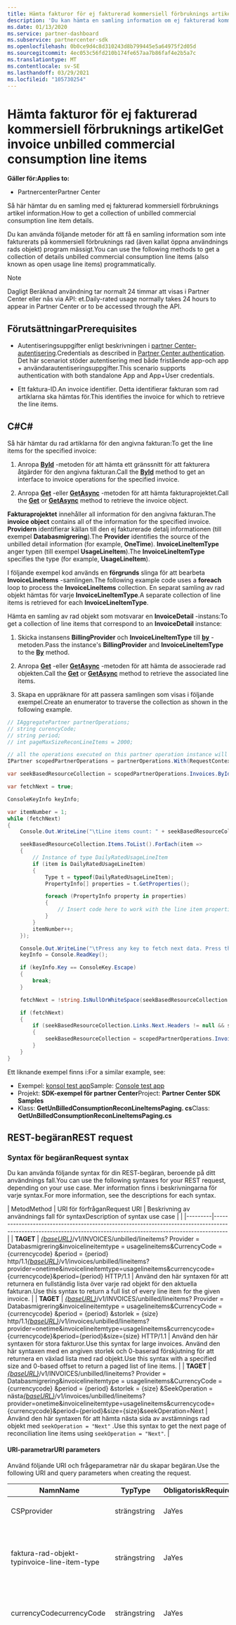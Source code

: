 ```yaml
---
title: Hämta fakturor för ej fakturerad kommersiell förbruknings artikel
description: 'Du kan hämta en samling information om ej fakturerad kommersiell förbruknings artikel för en viss faktura med hjälp av API: er för partner Center.'
ms.date: 01/13/2020
ms.service: partner-dashboard
ms.subservice: partnercenter-sdk
ms.openlocfilehash: 0b0ce9d4c8d310243d8b799445e5a64975f2d05d
ms.sourcegitcommit: 4ec053c56fd210b174fe657aa7b86faf4e2b5a7c
ms.translationtype: MT
ms.contentlocale: sv-SE
ms.lasthandoff: 03/29/2021
ms.locfileid: "105730254"
---
```

# <a name="get-invoice-unbilled-commercial-consumption-line-items"></a><span data-ttu-id="b7df0-103">Hämta fakturor för ej fakturerad kommersiell förbruknings artikel</span><span class="sxs-lookup"><span data-stu-id="b7df0-103">Get invoice unbilled commercial consumption line items</span></span>

<span data-ttu-id="b7df0-104">**Gäller för:**</span><span class="sxs-lookup"><span data-stu-id="b7df0-104">**Applies to:**</span></span>

- <span data-ttu-id="b7df0-105">Partnercenter</span><span class="sxs-lookup"><span data-stu-id="b7df0-105">Partner Center</span></span>

<span data-ttu-id="b7df0-106">Så här hämtar du en samling med ej fakturerad kommersiell förbruknings artikel information.</span><span class="sxs-lookup"><span data-stu-id="b7df0-106">How to get a collection of unbilled commercial consumption line item details.</span></span>

<span data-ttu-id="b7df0-107">Du kan använda följande metoder för att få en samling information som inte fakturerats på kommersiell förbruknings rad (även kallat öppna användnings rads objekt) program mässigt.</span><span class="sxs-lookup"><span data-stu-id="b7df0-107">You can use the following methods to get a collection of details unbilled commercial consumption line items (also known as open usage line items) programmatically.</span></span>

>[!NOTE]
><span data-ttu-id="b7df0-108">Dagligt Beräknad användning tar normalt 24 timmar att visas i Partner Center eller nås via API: et.</span><span class="sxs-lookup"><span data-stu-id="b7df0-108">Daily-rated usage normally takes 24 hours to appear in Partner Center or to be accessed through the API.</span></span>

## <a name="prerequisites"></a><span data-ttu-id="b7df0-109">Förutsättningar</span><span class="sxs-lookup"><span data-stu-id="b7df0-109">Prerequisites</span></span>

- <span data-ttu-id="b7df0-110">Autentiseringsuppgifter enligt beskrivningen i [partner Center-autentisering](partner-center-authentication.md).</span><span class="sxs-lookup"><span data-stu-id="b7df0-110">Credentials as described in [Partner Center authentication](partner-center-authentication.md).</span></span> <span data-ttu-id="b7df0-111">Det här scenariot stöder autentisering med både fristående app-och app + användarautentiseringsuppgifter.</span><span class="sxs-lookup"><span data-stu-id="b7df0-111">This scenario supports authentication with both standalone App and App+User credentials.</span></span>

- <span data-ttu-id="b7df0-112">Ett faktura-ID.</span><span class="sxs-lookup"><span data-stu-id="b7df0-112">An invoice identifier.</span></span> <span data-ttu-id="b7df0-113">Detta identifierar fakturan som rad artiklarna ska hämtas för.</span><span class="sxs-lookup"><span data-stu-id="b7df0-113">This identifies the invoice for which to retrieve the line items.</span></span>

## <a name="c"></a><span data-ttu-id="b7df0-114">C\#</span><span class="sxs-lookup"><span data-stu-id="b7df0-114">C\#</span></span>

<span data-ttu-id="b7df0-115">Så här hämtar du rad artiklarna för den angivna fakturan:</span><span class="sxs-lookup"><span data-stu-id="b7df0-115">To get the line items for the specified invoice:</span></span>

1. <span data-ttu-id="b7df0-116">Anropa [**ById**](/dotnet/api/microsoft.store.partnercenter.invoices.iinvoicecollection.byid) -metoden för att hämta ett gränssnitt för att fakturera åtgärder för den angivna fakturan.</span><span class="sxs-lookup"><span data-stu-id="b7df0-116">Call the [**ById**](/dotnet/api/microsoft.store.partnercenter.invoices.iinvoicecollection.byid) method to get an interface to invoice operations for the specified invoice.</span></span>

2. <span data-ttu-id="b7df0-117">Anropa [**Get**](/dotnet/api/microsoft.store.partnercenter.invoices.iinvoice.get) -eller [**GetAsync**](/dotnet/api/microsoft.store.partnercenter.invoices.iinvoice.getasync) -metoden för att hämta fakturaprojektet.</span><span class="sxs-lookup"><span data-stu-id="b7df0-117">Call the [**Get**](/dotnet/api/microsoft.store.partnercenter.invoices.iinvoice.get) or [**GetAsync**](/dotnet/api/microsoft.store.partnercenter.invoices.iinvoice.getasync) method to retrieve the invoice object.</span></span>

<span data-ttu-id="b7df0-118">**Fakturaprojektet** innehåller all information för den angivna fakturan.</span><span class="sxs-lookup"><span data-stu-id="b7df0-118">The **invoice object** contains all of the information for the specified invoice.</span></span> <span data-ttu-id="b7df0-119">**Providern** identifierar källan till den ej fakturerade detalj informationen (till exempel **Databasmigrering**).</span><span class="sxs-lookup"><span data-stu-id="b7df0-119">The **Provider** identifies the source of the unbilled detail information (for example, **OneTime**).</span></span> <span data-ttu-id="b7df0-120">**InvoiceLineItemType** anger typen (till exempel **UsageLineItem**).</span><span class="sxs-lookup"><span data-stu-id="b7df0-120">The **InvoiceLineItemType** specifies the type (for example, **UsageLineItem**).</span></span>

<span data-ttu-id="b7df0-121">I följande exempel kod används en **förgrunds** slinga för att bearbeta **InvoiceLineItems** -samlingen.</span><span class="sxs-lookup"><span data-stu-id="b7df0-121">The following example code uses a **foreach** loop to process the **InvoiceLineItems** collection.</span></span> <span data-ttu-id="b7df0-122">En separat samling av rad objekt hämtas för varje **InvoiceLineItemType**.</span><span class="sxs-lookup"><span data-stu-id="b7df0-122">A separate collection of line items is retrieved for each **InvoiceLineItemType**.</span></span>

<span data-ttu-id="b7df0-123">Hämta en samling av rad objekt som motsvarar en **InvoiceDetail** -instans:</span><span class="sxs-lookup"><span data-stu-id="b7df0-123">To get a collection of line items that correspond to an **InvoiceDetail** instance:</span></span>

1. <span data-ttu-id="b7df0-124">Skicka instansens **BillingProvider** och **InvoiceLineItemType** till [**by**](/dotnet/api/microsoft.store.partnercenter.invoices.iinvoice.by) -metoden.</span><span class="sxs-lookup"><span data-stu-id="b7df0-124">Pass the instance's **BillingProvider** and **InvoiceLineItemType** to the [**By**](/dotnet/api/microsoft.store.partnercenter.invoices.iinvoice.by) method.</span></span>

2. <span data-ttu-id="b7df0-125">Anropa [**Get**](/dotnet/api/microsoft.store.partnercenter.invoices.iinvoice.get) -eller [**GetAsync**](/dotnet/api/microsoft.store.partnercenter.invoices.iinvoice.getasync) -metoden för att hämta de associerade rad objekten.</span><span class="sxs-lookup"><span data-stu-id="b7df0-125">Call the [**Get**](/dotnet/api/microsoft.store.partnercenter.invoices.iinvoice.get) or [**GetAsync**](/dotnet/api/microsoft.store.partnercenter.invoices.iinvoice.getasync) method to retrieve the associated line items.</span></span>
3. <span data-ttu-id="b7df0-126">Skapa en uppräknare för att passera samlingen som visas i följande exempel.</span><span class="sxs-lookup"><span data-stu-id="b7df0-126">Create an enumerator to traverse the collection as shown in the following example.</span></span>

``` csharp
// IAggregatePartner partnerOperations;
// string curencyCode;
// string period;
// int pageMaxSizeReconLineItems = 2000;

// all the operations executed on this partner operation instance will share the same correlation Id but will differ in request Id
IPartner scopedPartnerOperations = partnerOperations.With(RequestContextFactory.Instance.Create(Guid.NewGuid()));

var seekBasedResourceCollection = scopedPartnerOperations.Invoices.ById("unbilled").By("onetime", "usagelineitems", curencyCode, period, pageMaxSizeReconLineItems).Get();

var fetchNext = true;

ConsoleKeyInfo keyInfo;

var itemNumber = 1;
while (fetchNext)
{
    Console.Out.WriteLine("\tLine items count: " + seekBasedResourceCollection.Items.Count());

    seekBasedResourceCollection.Items.ToList().ForEach(item =>
    {
        // Instance of type DailyRatedUsageLineItem
        if (item is DailyRatedUsageLineItem)
        {
            Type t = typeof(DailyRatedUsageLineItem);
            PropertyInfo[] properties = t.GetProperties();

            foreach (PropertyInfo property in properties)
            {
                // Insert code here to work with the line item properties
            }
        }
        itemNumber++;
    });

    Console.Out.WriteLine("\tPress any key to fetch next data. Press the Escape (Esc) key to quit: \n");
    keyInfo = Console.ReadKey();

    if (keyInfo.Key == ConsoleKey.Escape)
    {
        break;
    }

    fetchNext = !string.IsNullOrWhiteSpace(seekBasedResourceCollection.ContinuationToken);

    if (fetchNext)
    {
        if (seekBasedResourceCollection.Links.Next.Headers != null && seekBasedResourceCollection.Links.Next.Headers.Any())
        {
            seekBasedResourceCollection = scopedPartnerOperations.Invoices.ById("unbilled").By("onetime", "usagelineitems", curencyCode, period, pageMaxSizeReconLineItems).Seek(seekBasedResourceCollection.ContinuationToken, SeekOperation.Next);
        }
    }
}
```

<span data-ttu-id="b7df0-127">Ett liknande exempel finns i:</span><span class="sxs-lookup"><span data-stu-id="b7df0-127">For a similar example, see:</span></span>

- <span data-ttu-id="b7df0-128">Exempel: [konsol test app](console-test-app.md)</span><span class="sxs-lookup"><span data-stu-id="b7df0-128">Sample: [Console test app](console-test-app.md)</span></span>
- <span data-ttu-id="b7df0-129">Projekt: **SDK-exempel för partner Center**</span><span class="sxs-lookup"><span data-stu-id="b7df0-129">Project: **Partner Center SDK Samples**</span></span>
- <span data-ttu-id="b7df0-130">Klass: **GetUnBilledConsumptionReconLineItemsPaging. cs**</span><span class="sxs-lookup"><span data-stu-id="b7df0-130">Class: **GetUnBilledConsumptionReconLineItemsPaging.cs**</span></span>

## <a name="rest-request"></a><span data-ttu-id="b7df0-131">REST-begäran</span><span class="sxs-lookup"><span data-stu-id="b7df0-131">REST request</span></span>

### <a name="request-syntax"></a><span data-ttu-id="b7df0-132">Syntax för begäran</span><span class="sxs-lookup"><span data-stu-id="b7df0-132">Request syntax</span></span>

<span data-ttu-id="b7df0-133">Du kan använda följande syntax för din REST-begäran, beroende på ditt användnings fall.</span><span class="sxs-lookup"><span data-stu-id="b7df0-133">You can use the following syntaxes for your REST request, depending on your use case.</span></span> <span data-ttu-id="b7df0-134">Mer information finns i beskrivningarna för varje syntax.</span><span class="sxs-lookup"><span data-stu-id="b7df0-134">For more information, see the descriptions for each syntax.</span></span>

 | <span data-ttu-id="b7df0-135">Metod</span><span class="sxs-lookup"><span data-stu-id="b7df0-135">Method</span></span>  | <span data-ttu-id="b7df0-136">URI för förfrågan</span><span class="sxs-lookup"><span data-stu-id="b7df0-136">Request URI</span></span>         | <span data-ttu-id="b7df0-137">Beskrivning av användnings fall för syntax</span><span class="sxs-lookup"><span data-stu-id="b7df0-137">Description of syntax use case</span></span> |                                                                                                                                            |
|---------|-----------------------------------------------------------------------------------------------------------------------------------------------------------------|
| <span data-ttu-id="b7df0-138">**TA**</span><span class="sxs-lookup"><span data-stu-id="b7df0-138">**GET**</span></span> | <span data-ttu-id="b7df0-139">[*{baseURL}*](partner-center-rest-urls.md)/v1/INVOICES/unbilled/lineitems? Provider = Databasmigrering&invoicelineitemtype = usagelineitems&CurrencyCode = {currencycode} &period = {period} http/1.1</span><span class="sxs-lookup"><span data-stu-id="b7df0-139">[*{baseURL}*](partner-center-rest-urls.md)/v1/invoices/unbilled/lineitems?provider=onetime&invoicelineitemtype=usagelineitems&currencycode={currencycode}&period={period} HTTP/1.1</span></span>                              | <span data-ttu-id="b7df0-140">Använd den här syntaxen för att returnera en fullständig lista över varje rad objekt för den aktuella fakturan.</span><span class="sxs-lookup"><span data-stu-id="b7df0-140">Use this syntax to return a full list of every line item for the given invoice.</span></span> |
| <span data-ttu-id="b7df0-141">**TA**</span><span class="sxs-lookup"><span data-stu-id="b7df0-141">**GET**</span></span> | <span data-ttu-id="b7df0-142">[*{baseURL}*](partner-center-rest-urls.md)/v1/INVOICES/unbilled/lineitems? Provider = Databasmigrering&invoicelineitemtype = usagelineitems&CurrencyCode = {currencycode} &period = {period} &storlek = {size} http/1.1</span><span class="sxs-lookup"><span data-stu-id="b7df0-142">[*{baseURL}*](partner-center-rest-urls.md)/v1/invoices/unbilled/lineitems?provider=onetime&invoicelineitemtype=usagelineitems&currencycode={currencycode}&period={period}&size={size} HTTP/1.1</span></span>  | <span data-ttu-id="b7df0-143">Använd den här syntaxen för stora fakturor.</span><span class="sxs-lookup"><span data-stu-id="b7df0-143">Use this syntax for large invoices.</span></span> <span data-ttu-id="b7df0-144">Använd den här syntaxen med en angiven storlek och 0-baserad förskjutning för att returnera en växlad lista med rad objekt.</span><span class="sxs-lookup"><span data-stu-id="b7df0-144">Use this syntax with a specified size and 0-based offset to return a paged list of line items.</span></span> |
| <span data-ttu-id="b7df0-145">**TA**</span><span class="sxs-lookup"><span data-stu-id="b7df0-145">**GET**</span></span> | <span data-ttu-id="b7df0-146">[*{baseURL}*](partner-center-rest-urls.md)/v1/INVOICES/unbilled/lineitems? Provider = Databasmigrering&invoicelineitemtype = usagelineitems&CurrencyCode = {currencycode} &period = {period} &storlek = {size} &SeekOperation = nästa</span><span class="sxs-lookup"><span data-stu-id="b7df0-146">[*{baseURL}*](partner-center-rest-urls.md)/v1/invoices/unbilled/lineitems?provider=onetime&invoicelineitemtype=usagelineitems&currencycode={currencycode}&period={period}&size={size}&seekOperation=Next</span></span>                               | <span data-ttu-id="b7df0-147">Använd den här syntaxen för att hämta nästa sida av avstämnings rad objekt med `seekOperation = "Next"` .</span><span class="sxs-lookup"><span data-stu-id="b7df0-147">Use this syntax to get the next page of reconciliation line items using `seekOperation = "Next"`.</span></span> |

#### <a name="uri-parameters"></a><span data-ttu-id="b7df0-148">URI-parametrar</span><span class="sxs-lookup"><span data-stu-id="b7df0-148">URI parameters</span></span>

<span data-ttu-id="b7df0-149">Använd följande URI och frågeparametrar när du skapar begäran.</span><span class="sxs-lookup"><span data-stu-id="b7df0-149">Use the following URI and query parameters when creating the request.</span></span>

| <span data-ttu-id="b7df0-150">Namn</span><span class="sxs-lookup"><span data-stu-id="b7df0-150">Name</span></span>                   | <span data-ttu-id="b7df0-151">Typ</span><span class="sxs-lookup"><span data-stu-id="b7df0-151">Type</span></span>   | <span data-ttu-id="b7df0-152">Obligatorisk</span><span class="sxs-lookup"><span data-stu-id="b7df0-152">Required</span></span> | <span data-ttu-id="b7df0-153">Beskrivning</span><span class="sxs-lookup"><span data-stu-id="b7df0-153">Description</span></span>                                                                     |
|------------------------|--------|----------|---------------------------------------------------------------------------------|
| <span data-ttu-id="b7df0-154">CSP</span><span class="sxs-lookup"><span data-stu-id="b7df0-154">provider</span></span>               | <span data-ttu-id="b7df0-155">sträng</span><span class="sxs-lookup"><span data-stu-id="b7df0-155">string</span></span> | <span data-ttu-id="b7df0-156">Ja</span><span class="sxs-lookup"><span data-stu-id="b7df0-156">Yes</span></span>      | <span data-ttu-id="b7df0-157">Providern: "**Databasmigrering**".</span><span class="sxs-lookup"><span data-stu-id="b7df0-157">The provider: "**OneTime**".</span></span>                                                |
| <span data-ttu-id="b7df0-158">faktura-rad-objekt-typ</span><span class="sxs-lookup"><span data-stu-id="b7df0-158">invoice-line-item-type</span></span> | <span data-ttu-id="b7df0-159">sträng</span><span class="sxs-lookup"><span data-stu-id="b7df0-159">string</span></span> | <span data-ttu-id="b7df0-160">Ja</span><span class="sxs-lookup"><span data-stu-id="b7df0-160">Yes</span></span>      | <span data-ttu-id="b7df0-161">Typ av faktura information: "**UsageLineItems**", "**UsageLineItems**".</span><span class="sxs-lookup"><span data-stu-id="b7df0-161">The type of invoice detail: "**UsageLineItems**", "**UsageLineItems**".</span></span>               |
| <span data-ttu-id="b7df0-162">currencyCode</span><span class="sxs-lookup"><span data-stu-id="b7df0-162">currencyCode</span></span>           | <span data-ttu-id="b7df0-163">sträng</span><span class="sxs-lookup"><span data-stu-id="b7df0-163">string</span></span> | <span data-ttu-id="b7df0-164">Ja</span><span class="sxs-lookup"><span data-stu-id="b7df0-164">Yes</span></span>      | <span data-ttu-id="b7df0-165">Valuta koden för de ej fakturerade rad artiklarna.</span><span class="sxs-lookup"><span data-stu-id="b7df0-165">The currency code for the unbilled line items.</span></span>                                  |
| <span data-ttu-id="b7df0-166">period</span><span class="sxs-lookup"><span data-stu-id="b7df0-166">period</span></span>                 | <span data-ttu-id="b7df0-167">sträng</span><span class="sxs-lookup"><span data-stu-id="b7df0-167">string</span></span> | <span data-ttu-id="b7df0-168">Ja</span><span class="sxs-lookup"><span data-stu-id="b7df0-168">Yes</span></span>      | <span data-ttu-id="b7df0-169">Perioden för ej fakturerade rekognoseringar (t. ex. **aktuell**, **föregående**).</span><span class="sxs-lookup"><span data-stu-id="b7df0-169">The period for unbilled recon (for example: **current**, **previous**).</span></span> <span data-ttu-id="b7df0-170">Anta att du behöver fråga dina ej fakturerade användnings data för fakturerings cykeln (01/01/2020 – 01/31/2020) i januari väljer du period som **"nuvarande,"** Else **"föregående."**</span><span class="sxs-lookup"><span data-stu-id="b7df0-170">Suppose you need to query your unbilled usage data of the billing cycle (01/01/2020 – 01/31/2020) in January, choose period as **“Current,”** else **“Previous.”**</span></span> |
| <span data-ttu-id="b7df0-171">ikoner</span><span class="sxs-lookup"><span data-stu-id="b7df0-171">size</span></span>                   | <span data-ttu-id="b7df0-172">antal</span><span class="sxs-lookup"><span data-stu-id="b7df0-172">number</span></span> | <span data-ttu-id="b7df0-173">Inga</span><span class="sxs-lookup"><span data-stu-id="b7df0-173">No</span></span>       | <span data-ttu-id="b7df0-174">Det maximala antalet objekt som ska returneras.</span><span class="sxs-lookup"><span data-stu-id="b7df0-174">The maximum number of items to return.</span></span> <span data-ttu-id="b7df0-175">Standard storleken är 2000.</span><span class="sxs-lookup"><span data-stu-id="b7df0-175">The default size is 2000.</span></span>                    |
| <span data-ttu-id="b7df0-176">seekOperation</span><span class="sxs-lookup"><span data-stu-id="b7df0-176">seekOperation</span></span>          | <span data-ttu-id="b7df0-177">sträng</span><span class="sxs-lookup"><span data-stu-id="b7df0-177">string</span></span> | <span data-ttu-id="b7df0-178">No</span><span class="sxs-lookup"><span data-stu-id="b7df0-178">No</span></span>       | <span data-ttu-id="b7df0-179">Ställ in `seekOperation=Next` för att hämta nästa sida med avstämnings rad objekt.</span><span class="sxs-lookup"><span data-stu-id="b7df0-179">Set `seekOperation=Next` to get the next page of reconciliation line items.</span></span>                |

### <a name="request-headers"></a><span data-ttu-id="b7df0-180">Begärandehuvuden</span><span class="sxs-lookup"><span data-stu-id="b7df0-180">Request headers</span></span>

<span data-ttu-id="b7df0-181">Mer information finns i [partner Center rest-rubriker](headers.md).</span><span class="sxs-lookup"><span data-stu-id="b7df0-181">For more information, see [Partner Center REST headers](headers.md).</span></span>

### <a name="request-body"></a><span data-ttu-id="b7df0-182">Begärandetext</span><span class="sxs-lookup"><span data-stu-id="b7df0-182">Request body</span></span>

<span data-ttu-id="b7df0-183">Inga.</span><span class="sxs-lookup"><span data-stu-id="b7df0-183">None.</span></span>

## <a name="rest-response"></a><span data-ttu-id="b7df0-184">REST-svar</span><span class="sxs-lookup"><span data-stu-id="b7df0-184">REST response</span></span>

<span data-ttu-id="b7df0-185">Om det lyckas innehåller svaret insamling av rad objekts information.</span><span class="sxs-lookup"><span data-stu-id="b7df0-185">If successful, the response contains the collection of line item details.</span></span>

<span data-ttu-id="b7df0-186">*För rad posten **ChargeType** mappas värdet **inköp** till **New** och värdet **reexporten** mappas för att **avbryta**.*</span><span class="sxs-lookup"><span data-stu-id="b7df0-186">*For the line item **ChargeType**, the value **Purchase** is mapped to **New** and the value **Refund** is mapped to **Cancel**.*</span></span>

### <a name="response-success-and-error-codes"></a><span data-ttu-id="b7df0-187">Slutförda svar och felkoder</span><span class="sxs-lookup"><span data-stu-id="b7df0-187">Response success and error codes</span></span>

<span data-ttu-id="b7df0-188">Varje svar levereras med en HTTP-statuskod som indikerar lyckad eller misslyckad och ytterligare felsöknings information.</span><span class="sxs-lookup"><span data-stu-id="b7df0-188">Each response comes with an HTTP status code that indicates success or failure and additional debugging information.</span></span> <span data-ttu-id="b7df0-189">Använd ett verktyg för nätverks spårning för att läsa den här koden, fel typen och ytterligare parametrar.</span><span class="sxs-lookup"><span data-stu-id="b7df0-189">Use a network trace tool to read this code, error type, and additional parameters.</span></span> <span data-ttu-id="b7df0-190">En fullständig lista finns i [partner Center rest-felkoder](error-codes.md).</span><span class="sxs-lookup"><span data-stu-id="b7df0-190">For the full list, see [Partner Center REST error codes](error-codes.md).</span></span>

## <a name="request-response-examples"></a><span data-ttu-id="b7df0-191">Exempel på begäran-svar</span><span class="sxs-lookup"><span data-stu-id="b7df0-191">Request-response examples</span></span>

### <a name="request-response-example-1"></a><span data-ttu-id="b7df0-192">Request-Response-exempel 1</span><span class="sxs-lookup"><span data-stu-id="b7df0-192">Request-response example 1</span></span>

<span data-ttu-id="b7df0-193">Följande information gäller för det här exemplet:</span><span class="sxs-lookup"><span data-stu-id="b7df0-193">The following details apply to this example:</span></span>

- <span data-ttu-id="b7df0-194">**Provider**: **Databasmigrering**</span><span class="sxs-lookup"><span data-stu-id="b7df0-194">**Provider**: **OneTime**</span></span>
- <span data-ttu-id="b7df0-195">**InvoiceLineItemType**: **UsageLineItems**</span><span class="sxs-lookup"><span data-stu-id="b7df0-195">**InvoiceLineItemType**: **UsageLineItems**</span></span>
- <span data-ttu-id="b7df0-196">**Period**: **föregående**</span><span class="sxs-lookup"><span data-stu-id="b7df0-196">**Period**: **Previous**</span></span>

#### <a name="request-example-1"></a><span data-ttu-id="b7df0-197">Exempel på begäran 1</span><span class="sxs-lookup"><span data-stu-id="b7df0-197">Request example 1</span></span>

```http
GET https://api.partnercenter.microsoft.com/v1//invoices/unbilled/lineitems?provider=onetime&invoicelineitemtype=usagelineitems&currencycode=usd&period=previous&size=2000 HTTP/1.1
Authorization: Bearer <token>
Accept: application/json
MS-RequestId: 1234ecb8-37af-45f4-a1a1-358de3ca2b9e
MS-CorrelationId: 5e612512-4345-4bb0-866e-47aeda031234
X-Locale: en-US
MS-PartnerCenter-Application: Partner Center .NET SDK Samples
Host: api.partnercenter.microsoft.com
```

### <a name="response-example-1"></a><span data-ttu-id="b7df0-198">Svars exempel 1</span><span class="sxs-lookup"><span data-stu-id="b7df0-198">Response example 1</span></span>

```http
HTTP/1.1 200 OK
Content-Length: 2484
Content-Type: application/json; charset=utf-8
MS-CorrelationId: 5e612512-4345-4bb0-866e-47aeda031234
MS-RequestId: 1234ecb8-37af-45f4-a1a1-358de3ca2b9e
MS-CV: bpqyomePDUqrSSYC.0
MS-ServerId: 202010406
Date: Wed, 20 Feb 2019 19:59:27 GMT

{
    "totalCount": 2,
    "items": [
        {
            "partnerId": "00083575-bbd0-54de-b2ad-0f5b0e927d71",
            "partnerName": "MTBC",
            "customerId": "",
            "customerName": "",
            "customerDomainName": "",
            "invoiceNumber": "",
            "productId": "",
            "skuId": "",
            "availabilityId": "",
            "skuName": "VM-Series Next-Generation Firewall (Bundle 2 PAYG)",
            "productName": "VM-Series Next Generation Firewall",
            "publisherName": "Test Alto Networks, Inc.",
            "publisherId": "",
            "subscriptionId": "12345678-04d9-421c-baf8-e3b8dd62ddba",
            "subscriptionDescription": "Pay-As-You-Go",
            "chargeStartDate": "2019-01-01T00:00:00Z",
            "chargeEndDate": "2019-02-01T00:00:00Z",
            "usageDate": "2019-01-01T00:00:00Z",
            "meterType": "1 Compute Hour - 4core",
            "meterCategory": "Virtual Machine Licenses",
            "meterId": "4core",
            "meterSubCategory": "VM-Series Next Generation Firewall",
            "meterName": "VM-Series Next Generation Firewall - VM-Series Next-Generation Firewall (Bundle 2 PAYG) - 4 Core Hours",
            "meterRegion": "",
            "unitOfMeasure": "1 Hour",
            "resourceLocation": "EASTUS",
            "consumedService": "Microsoft.Compute",
            "resourceGroup": "ECH-PAN-RG",
            "resourceUri": "/subscriptions/12345678-04d9-421c-baf8-e3b8dd62ddba/resourceGroups/ECH-PAN-RG/providers/Microsoft.Compute/virtualMachines/echpanfw",
            "tags": "",
            "additionalInfo": "{  \"ImageType\": null,  \"ServiceType\": \"Standard_D3_v2\",  \"VMName\": null,  \"VMProperties\": null,  \"UsageType\": \"ComputeHR_SW\"}",
            "serviceInfo1": "",
            "serviceInfo2": "",
            "customerCountry": "",
            "mpnId": "1234567",
            "resellerMpnId": "",
            "chargeType": "",
            "unitPrice": 1.2799888920023,
            "quantity": 24.0,
            "unitType": "",
            "billingPreTaxTotal": 30.7197334080551,
            "billingCurrency": "USD",
            "pricingPreTaxTotal": 30.7197334080551,
            "pricingCurrency": "USD",
            "entitlementId": "1234547f-b249-4edd-9319-637862d8c0b4",
            "entitlementDescription": "Partner Subscription",
            "pcToBCExchangeRate": 1,
            "pcToBCExchangeRateDate": "2019-08-01T00:00:00Z",
            "effectiveUnitPrice": 0,
            "rateOfPartnerEarnedCredit": 0,
            "rateOfCredit": 0,
            "creditType": "Credit Not Applied",
            "invoiceLineItemType": "usage_line_items",
            "billingProvider": "marketplace",
            "attributes": {
                "objectType": "DailyRatedUsageLineItem"
            }
         },
         {
            "partnerId": "00083575-bbd0-54de-b2ad-0f5b0e927d71",
            "partnerName": "MTBC",
            "customerId": "",
            "customerName": "",
            "customerDomainName": "",
            "invoiceNumber": "",
            "productId": "",
            "skuId": "",
            "availabilityId": "",
            "skuName": "VM-Series Next-Generation Firewall (Bundle 2 PAYG)",
            "productName": "VM-Series Next Generation Firewall",
            "publisherName": "Test Alto Networks, Inc.",
            "publisherId": "",
            "subscriptionId": "12345678-04d9-421c-baf8-e3b8dd62ddba",
            "subscriptionDescription": "Pay-As-You-Go",
            "chargeStartDate": "2019-01-01T00:00:00Z",
            "chargeEndDate": "2019-02-01T00:00:00Z",
            "usageDate": "2019-01-02T00:00:00Z",
            "meterType": "1 Compute Hour - 4core",
            "meterCategory": "Virtual Machine Licenses",
            "meterId": "4core",
            "meterSubCategory": "VM-Series Next Generation Firewall",
            "meterName": "VM-Series Next Generation Firewall - VM-Series Next-Generation Firewall (Bundle 2 PAYG) - 4 Core Hours",
            "meterRegion": "",
            "unitOfMeasure": "1 Hour",
            "resourceLocation": "EASTUS",
            "consumedService": "Microsoft.Compute",
            "resourceGroup": "ECH-PAN-RG",
            "resourceUri": "/subscriptions/12345678-04d9-421c-baf8-e3b8dd62ddba/resourceGroups/ECH-PAN-RG/providers/Microsoft.Compute/virtualMachines/echpanfw",
            "tags": "",
            "additionalInfo": "{  \"ImageType\": null,  \"ServiceType\": \"Standard_D3_v2\",  \"VMName\": null,  \"VMProperties\": null,  \"UsageType\": \"ComputeHR_SW\"}",
            "serviceInfo1": "",
            "serviceInfo2": "",
            "customerCountry": "",
            "mpnId": "1234567",
            "resellerMpnId": "",
            "chargeType": "",
            "unitPrice": 1.2799888920023,
            "quantity": 24.0,
            "unitType": "",
            "billingPreTaxTotal": 30.7197334080551,
            "billingCurrency": "USD",
            "pricingPreTaxTotal": 30.7197334080551,
            "pricingCurrency": "USD",
            "entitlementId": "31cdf47f-b249-4edd-9319-637862d12345",
            "entitlementDescription": "Partner Subscription",
            "pcToBCExchangeRate": 1,
            "pcToBCExchangeRateDate": "2019-08-01T00:00:00Z",
            "effectiveUnitPrice": 0,
            "rateOfPartnerEarnedCredit": 0,
            "rateOfCredit": 1,
            "creditType": "Azure Credit Applied",
            "invoiceLineItemTypce": "usage_line_items",
            "billingProvider": "marketplace",
            "attributes": {
                "objectType": "DailyRatedUsageLineItem"
            }
        }
    ],
    "links": {
        "self": {
            "uri": "/invoices/unbilled/lineitems?provider=onetime&invoicelineitemtype=usagelineitems&currencycode=usd&period=previous&size=2000",
            "method": "GET",
            "headers": []
        },
        "next": {
            "uri": "/invoices/unbilled/lineitems?provider=onetime&invoicelineitemtype=usagelineitems&currencycode=usd&period=previous&size=2000&seekOperation=Next",
            "method": "GET",
            "headers": [
                {
                    "key": "MS-ContinuationToken",
                    "value": "AQAAAA=="
                }
            ]
        }
    },
    "attributes": {
        "objectType": "Collection"
    }
}
```

### <a name="request-response-example-2"></a><span data-ttu-id="b7df0-199">Request-Response-exempel 2</span><span class="sxs-lookup"><span data-stu-id="b7df0-199">Request-response example 2</span></span>

<span data-ttu-id="b7df0-200">Följande information gäller för det här exemplet:</span><span class="sxs-lookup"><span data-stu-id="b7df0-200">The following details apply to this example:</span></span>

- <span data-ttu-id="b7df0-201">**Provider**: **Databasmigrering**</span><span class="sxs-lookup"><span data-stu-id="b7df0-201">**Provider**: **OneTime**</span></span>
- <span data-ttu-id="b7df0-202">**InvoiceLineItemType**: **UsageLineItems**</span><span class="sxs-lookup"><span data-stu-id="b7df0-202">**InvoiceLineItemType**: **UsageLineItems**</span></span>
- <span data-ttu-id="b7df0-203">**Period**: **föregående**</span><span class="sxs-lookup"><span data-stu-id="b7df0-203">**Period**: **Previous**</span></span>
- <span data-ttu-id="b7df0-204">**SeekOperation**: **Nästa**</span><span class="sxs-lookup"><span data-stu-id="b7df0-204">**SeekOperation**: **Next**</span></span>

#### <a name="request-example-2"></a><span data-ttu-id="b7df0-205">Exempel på begäran 2</span><span class="sxs-lookup"><span data-stu-id="b7df0-205">Request example 2</span></span>

```http
GET https://api.partnercenter.microsoft.com/v1/invoices/unbilled/lineitems?provider=onetime&invoiceLineItemType=usagelineitems&currencyCode=usd&period=previous&size=2000&seekoperation=next HTTP/1.1
Authorization: Bearer <token>
Accept: application/json
MS-ContinuationToken: d19617b8-fbe5-4684-a5d8-0230972fb0cf,0705c4a9-39f7-4261-ba6d-53e24a9ce47d_a4ayc/80/OGda4BO/1o/V0etpOqiLx1JwB5S3beHW0s=,0d81c700-98b4-4b13-9129-ffd5620f72e7
MS-RequestId: 1234ecb8-37af-45f4-a1a1-358de3ca2b9e
MS-CorrelationId: 5e612512-4345-4bb0-866e-47aeda031234
X-Locale: en-US
MS-PartnerCenter-Application: Partner Center .NET SDK Samples
Host: api.partnercenter.microsoft.com
```

#### <a name="response-example-2"></a><span data-ttu-id="b7df0-206">Svars exempel 2</span><span class="sxs-lookup"><span data-stu-id="b7df0-206">Response example 2</span></span>

```http
HTTP/1.1 200 OK
Content-Length: 2484
Content-Type: application/json; charset=utf-8
MS-CorrelationId: 5e612512-4345-4bb0-866e-47aeda031234
MS-RequestId: 1234ecb8-37af-45f4-a1a1-358de3ca2b9e
MS-CV: bpqyomePDUqrSSYC.0
MS-ServerId: 202010406
Date: Wed, 20 Feb 2019 19:59:27 GMT

{
    "totalCount": 1,
    "items": [
        {
            "partnerId": "00083575-bbd0-54de-b2ad-0f5b0e927d71",
            "partnerName": "MTBC",
            "customerId": "",
            "customerName": "",
            "customerDomainName": "",
            "invoiceNumber": "",
            "productId": "",
            "skuId": "",
            "availabilityId": "",
            "skuName": "VM-Series Next-Generation Firewall (Bundle 2 PAYG)",
            "productName": "VM-Series Next Generation Firewall",
            "publisherName": "Test Alto Networks, Inc.",
            "publisherId": "",
            "subscriptionId": "12345678-04d9-421c-baf8-e3b8dd62ddba",
            "subscriptionDescription": "Pay-As-You-Go",
            "chargeStartDate": "2019-01-01T00:00:00Z",
            "chargeEndDate": "2019-02-01T00:00:00Z",
            "usageDate": "2019-01-02T00:00:00Z",
            "meterType": "1 Compute Hour - 4core",
            "meterCategory": "Virtual Machine Licenses",
            "meterId": "4core",
            "meterSubCategory": "VM-Series Next Generation Firewall",
            "meterName": "VM-Series Next Generation Firewall - VM-Series Next-Generation Firewall (Bundle 2 PAYG) - 4 Core Hours",
            "meterRegion": "",
            "unitOfMeasure": "1 Hour",
            "resourceLocation": "EASTUS",
            "consumedService": "Microsoft.Compute",
            "resourceGroup": "ECH-PAN-RG",
            "resourceUri": "/subscriptions/12345678-04d9-421c-baf8-e3b8dd62ddba/resourceGroups/ECH-PAN-RG/providers/Microsoft.Compute/virtualMachines/echpanfw",
            "tags": "",
            "additionalInfo": "{  \"ImageType\": null,  \"ServiceType\": \"Standard_D3_v2\",  \"VMName\": null,  \"VMProperties\": null,  \"UsageType\": \"ComputeHR_SW\"}",
            "serviceInfo1": "",
            "serviceInfo2": "",
            "customerCountry": "",
            "mpnId": "1234567",
            "resellerMpnId": "",
            "chargeType": "",
            "unitPrice": 1.2799888920023,
            "quantity": 24.0,
            "unitType": "",
            "billingPreTaxTotal": 30.7197334080551,
            "billingCurrency": "USD",
            "pricingPreTaxTotal": 30.7197334080551,
            "pricingCurrency": "USD",
            "entitlementId": "31cdf47f-b249-4edd-9319-637862d8c0b4",
            "entitlementDescription": "Partner Subscription",
            "pcToBCExchangeRate": 1,
            "pcToBCExchangeRateDate": "2019-08-01T00:00:00Z",
            "effectiveUnitPrice": 0,
            "rateOfPartnerEarnedCredit": 0.15,
            "rateOfCredit": 0.15,
            "creditType": "Partner Earned Credit Applied",
            "invoiceLineItemType": "usage_line_items",
            "billingProvider": "marketplace",
            "attributes": {
                "objectType": "DailyRatedUsageLineItem"
            }
        }
    ],
    "links": {
        "self": {
             "uri": "/invoices/unbilled/lineitems?provider=onetime&invoicelineitemtype=usagelineitems&currencycode=usd&period=previous&size=2000",
            "method": "GET",
            "headers": []
        }
    },
    "attributes": {
        "objectType": "Collection"
    }
}
```
